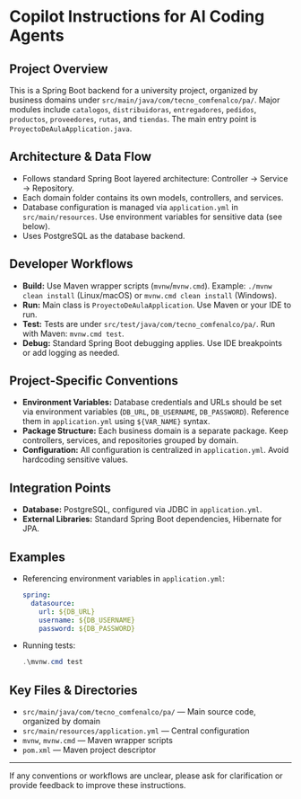 # Copilot Instructions for AI Coding Agents

## Project Overview

This is a Spring Boot backend for a university project, organized by business domains under `src/main/java/com/tecno_comfenalco/pa/`. Major modules include `catalogos`, `distribuidoras`, `entregadores`, `pedidos`, `productos`, `proveedores`, `rutas`, and `tiendas`. The main entry point is `ProyectoDeAulaApplication.java`.

## Architecture & Data Flow

- Follows standard Spring Boot layered architecture: Controller → Service → Repository.
- Each domain folder contains its own models, controllers, and services.
- Database configuration is managed via `application.yml` in `src/main/resources`. Use environment variables for sensitive data (see below).
- Uses PostgreSQL as the database backend.

## Developer Workflows

- **Build:** Use Maven wrapper scripts (`mvnw`/`mvnw.cmd`). Example: `./mvnw clean install` (Linux/macOS) or `mvnw.cmd clean install` (Windows).
- **Run:** Main class is `ProyectoDeAulaApplication`. Use Maven or your IDE to run.
- **Test:** Tests are under `src/test/java/com/tecno_comfenalco/pa/`. Run with Maven: `mvnw.cmd test`.
- **Debug:** Standard Spring Boot debugging applies. Use IDE breakpoints or add logging as needed.

## Project-Specific Conventions

- **Environment Variables:** Database credentials and URLs should be set via environment variables (`DB_URL`, `DB_USERNAME`, `DB_PASSWORD`). Reference them in `application.yml` using `${VAR_NAME}` syntax.
- **Package Structure:** Each business domain is a separate package. Keep controllers, services, and repositories grouped by domain.
- **Configuration:** All configuration is centralized in `application.yml`. Avoid hardcoding sensitive values.

## Integration Points

- **Database:** PostgreSQL, configured via JDBC in `application.yml`.
- **External Libraries:** Standard Spring Boot dependencies, Hibernate for JPA.

## Examples

- Referencing environment variables in `application.yml`:
  ```yaml
  spring:
    datasource:
      url: ${DB_URL}
      username: ${DB_USERNAME}
      password: ${DB_PASSWORD}
  ```
- Running tests:
  ```powershell
  .\mvnw.cmd test
  ```

## Key Files & Directories

- `src/main/java/com/tecno_comfenalco/pa/` — Main source code, organized by domain
- `src/main/resources/application.yml` — Central configuration
- `mvnw`, `mvnw.cmd` — Maven wrapper scripts
- `pom.xml` — Maven project descriptor

---

If any conventions or workflows are unclear, please ask for clarification or provide feedback to improve these instructions.
